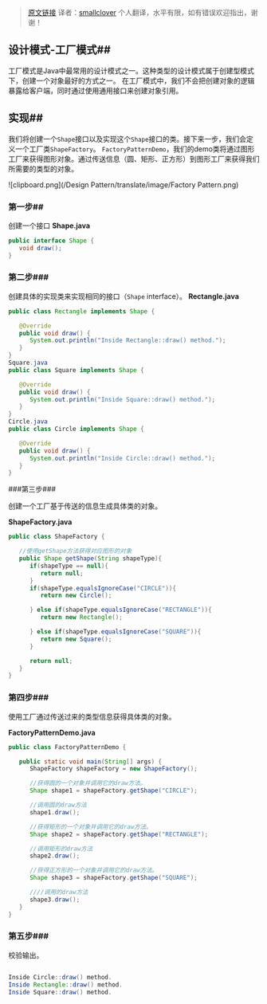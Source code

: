 >[原文链接][1]
> 译者：[smallclover][2]
>个人翻译，水平有限，如有错误欢迎指出，谢谢！

## 设计模式-工厂模式##

工厂模式是Java中最常用的设计模式之一。这种类型的设计模式属于创建型模式下，创建一个对象最好的方式之一。
在工厂模式中，我们不会把创建对象的逻辑暴露给客户端，同时通过使用通用接口来创建对象引用。


## 实现##


我们将创建一个`Shape`接口以及实现这个`Shape`接口的类。接下来一步，我们会定义一个工厂类`ShapeFactory`。
`FactoryPatternDemo`，我们的demo类将通过图形工厂来获得图形对象。通过传送信息（圆、矩形、正方形）到图形工厂来获得我们所需要的类型的对象。


![clipboard.png](/Design Pattern/translate/image/Factory Pattern.png)


### 第一步##


创建一个接口
**Shape.java**
```java
public interface Shape {
   void draw();
}
```

### 第二步###


创建具体的实现类来实现相同的接口（`Shape` interface）。
**Rectangle.java**
```java
public class Rectangle implements Shape {

   @Override
   public void draw() {
      System.out.println("Inside Rectangle::draw() method.");
   }
}
Square.java
public class Square implements Shape {

   @Override
   public void draw() {
      System.out.println("Inside Square::draw() method.");
   }
}
Circle.java
public class Circle implements Shape {

   @Override
   public void draw() {
      System.out.println("Inside Circle::draw() method.");
   }
}
```

###第三步###



创建一个工厂基于传送的信息生成具体类的对象。

**ShapeFactory.java**
```java
public class ShapeFactory {

   //使用getShape方法获得对应图形的对象
   public Shape getShape(String shapeType){
      if(shapeType == null){
         return null;
      }		
      if(shapeType.equalsIgnoreCase("CIRCLE")){
         return new Circle();

      } else if(shapeType.equalsIgnoreCase("RECTANGLE")){
         return new Rectangle();

      } else if(shapeType.equalsIgnoreCase("SQUARE")){
         return new Square();
      }

      return null;
   }
}
```

### 第四步###



使用工厂通过传送过来的类型信息获得具体类的对象。

**FactoryPatternDemo.java**
```java
public class FactoryPatternDemo {

   public static void main(String[] args) {
      ShapeFactory shapeFactory = new ShapeFactory();

      //获得圆的一个对象并调用它的draw方法。
      Shape shape1 = shapeFactory.getShape("CIRCLE");

      //调用圆的draw方法
      shape1.draw();

      //获得矩形的一个对象并调用它的draw方法。
      Shape shape2 = shapeFactory.getShape("RECTANGLE");

      //调用矩形的draw方法
      shape2.draw();

      //获得正方形的一个对象并调用它的draw方法。
      Shape shape3 = shapeFactory.getShape("SQUARE");

      ////调用的draw方法
      shape3.draw();
   }
}
```

### 第五步###


校验输出。

```java

Inside Circle::draw() method.
Inside Rectangle::draw() method.
Inside Square::draw() method.
```

  [1]: http://www.tutorialspoint.com/design_pattern/factory_pattern.htm
  [2]: http://www.smallclover.com
